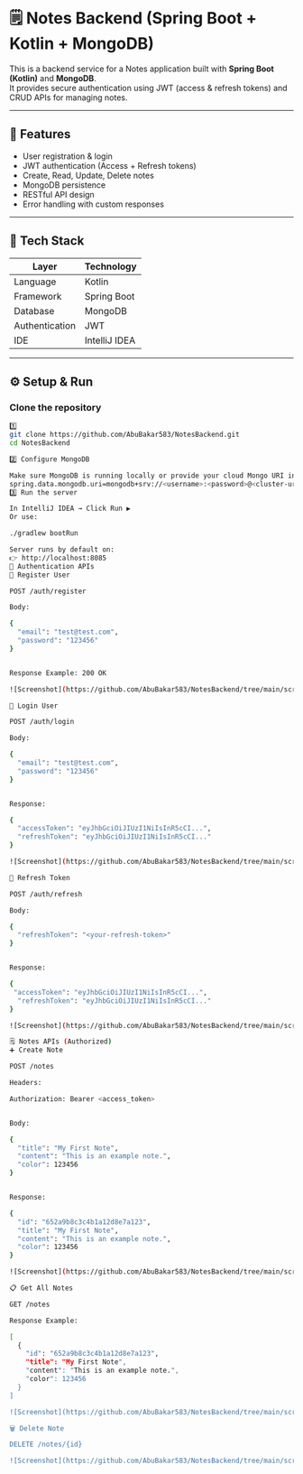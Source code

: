 # 🗒️ Notes Backend (Spring Boot + Kotlin + MongoDB)

This is a backend service for a Notes application built with **Spring Boot (Kotlin)** and **MongoDB**.  
It provides secure authentication using JWT (access & refresh tokens) and CRUD APIs for managing notes.

---

## 🚀 Features

- User registration & login
- JWT authentication (Access + Refresh tokens)
- Create, Read, Update, Delete notes
- MongoDB persistence
- RESTful API design
- Error handling with custom responses

---

## 🧠 Tech Stack

| Layer          | Technology    |
|----------------|---------------|
| Language       | Kotlin        |
| Framework      | Spring Boot   |
| Database       | MongoDB       |
| Authentication | JWT           |
| IDE            | IntelliJ IDEA |

---

## ⚙️ Setup & Run

### Clone the repository

```bash
1️⃣
git clone https://github.com/AbuBakar583/NotesBackend.git
cd NotesBackend

2️⃣ Configure MongoDB

Make sure MongoDB is running locally or provide your cloud Mongo URI in application.properties:
spring.data.mongodb.uri=mongodb+srv://<username>:<password>@<cluster-url>/<dbname>
3️⃣ Run the server

In IntelliJ IDEA → Click Run ▶️
Or use:

./gradlew bootRun

Server runs by default on:
👉 http://localhost:8085
🔑 Authentication APIs
📝 Register User

POST /auth/register

Body:

{
  "email": "test@test.com",
  "password": "123456"
}


Response Example: 200 OK

![Screenshot](https://github.com/AbuBakar583/NotesBackend/tree/main/screenshots/addnotes-api.png?raw=true)

🔐 Login User

POST /auth/login

Body:

{
  "email": "test@test.com",
  "password": "123456"
}


Response:

{
  "accessToken": "eyJhbGciOiJIUzI1NiIsInR5cCI...",
  "refreshToken": "eyJhbGciOiJIUzI1NiIsInR5cCI..."
}

![Screenshot](https://github.com/AbuBakar583/NotesBackend/tree/main/screenshots/login-api.png?raw=true)

🔄 Refresh Token

POST /auth/refresh

Body:

{
  "refreshToken": "<your-refresh-token>"
}


Response:

{
 "accessToken": "eyJhbGciOiJIUzI1NiIsInR5cCI...",
  "refreshToken": "eyJhbGciOiJIUzI1NiIsInR5cCI..."
}

![Screenshot](https://github.com/AbuBakar583/NotesBackend/tree/main/screenshots/refresh-api.png?raw=true)

🗒️ Notes APIs (Authorized)
➕ Create Note

POST /notes

Headers:

Authorization: Bearer <access_token>


Body:

{
  "title": "My First Note",
  "content": "This is an example note.",
  "color": 123456
}


Response:

{
  "id": "652a9b8c3c4b1a12d8e7a123",
  "title": "My First Note",
  "content": "This is an example note.",
  "color": 123456
}

![Screenshot](https://github.com/AbuBakar583/NotesBackend/tree/main/screenshots/addnotes-api.png?raw=true)

📋 Get All Notes

GET /notes

Response Example:

[
  {
    "id": "652a9b8c3c4b1a12d8e7a123",
    "title": "My First Note",
    "content": "This is an example note.",
    "color": 123456
  }
]

![Screenshot](https://github.com/AbuBakar583/NotesBackend/tree/main/screenshots/getnotes-api.png?raw=true)

🗑️ Delete Note

DELETE /notes/{id}

![Screenshot](https://github.com/AbuBakar583/NotesBackend/tree/main/screenshots/deletenote-api.png?raw=true)

